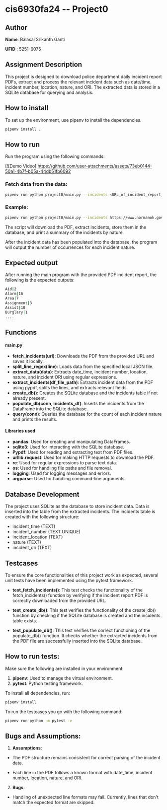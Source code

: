 
# cis6930fa24 -- Project0

## Author

**Name**: Balasai Srikanth Ganti

**UFID** : 5251-6075

## Assignment Description 
This project is designed to download police department daily incident report PDFs, extract and process the relevant incident data such as date/time, incident number, location, nature, and ORI. The extracted data is stored in a SQLite database for querying and analysis.


## How to install

To set up the environment, use pipenv to install the dependencies.

```bash
pipenv install .
```

## How to run
Run the program using the following commands:


[![Demo Video] https://github.com/user-attachments/assets/73eb0144-50a1-4b7f-b05a-44db51fb6092



### Fetch data from the data:
```bash
pipenv run python project0/main.py --incidents <URL_of_incident_report_PDF>

```

### Example:
```bash
pipenv run python project0/main.py --incidents https://www.normanok.gov/sites/default/files/documents/2024-08/2024-08-01_daily_incident_summary.pdf
```

The script will download the PDF, extract incidents, store them in the database, and print a summary of the incidents by nature.

After the incident data has been populated into the database, the program will output the number of occurrences for each incident nature.

## Expected output

After running the main program with the provided PDF incident report, the following is the expected outputs:

```bash
Aid|2
Alarm|16
Area|7
Assignment|3
Assist|10
Burglary|1
....

```


## Functions

#### main.py
- **fetch_incidents(url)**: Downloads the PDF from the provided URL and saves it locally.
- **split_line_regex(line)**: Loads data from the specified local JSON file.
- **extract_data(data)**: Extracts date_time, incident number, location, nature, and incident ORI using regular expressions.
- **extract_incidents(df_file_path)**: Extracts incident data from the PDF using pypdf, splits the lines, and extracts relevant fields.
- **create_db()**: Creates the SQLite database and the incidents table if not already present.
- **populate_db(conn, incidents_df)**: Inserts the incidents from the DataFrame into the SQLite database.
- **query(conn)**: Queries the database for the count of each incident nature and prints the results.

#### Libraries used
- **pandas**: Used for creating and manipulating DataFrames.
- **sqlite3**: Used for interacting with the SQLite database.
- **Pypdf**: Used for reading and extracting text from PDF files.
- **urllib.request**: Used for making HTTP requests to download the PDF.
- **re**: Used for regular expressions to parse text data.
- **os**: Used for handling file paths and file removal.
- **logging**: Used for logging messages and errors.
- **argparse**: Used for handling command-line arguments.

## Database Development
The project uses SQLite as the database to store incident data. Data is inserted into the table from the extracted incidents. The incidents table is created with the following structure:

- incident_time (TEXT)
- incident_number (TEXT UNIQUE)
- incident_location (TEXT)
- nature (TEXT)
- incident_ori (TEXT)

## Testcases

To ensure the core functionalities of this project work as expected, several unit tests have been implemented using the pytest framework.


- **test_fetch_incidents()**: This test checks the functionality of the fetch_incidents() function by verifying if the incident report PDF is correctly downloaded from the provided URL.

- **test_create_db()**: This test verifies the functionality of the create_db() function by checking if the SQLite database is created and the incidents table exists.

- **test_populate_db()**: This test verifies the correct functioning of the populate_db() function. It checks whether the extracted incidents from the PDF file are successfully inserted into the SQLite database.


## How to run tests:
Make sure the following are installed in your environment:

1. **pipenv**: Used to manage the virtual environment.
2. **pytest**: Python testing framework.

To install all dependencies, run:

```bash
pipenv install

```

To run the testcases you go with the following command:

```bash
pipenv run python -m pytest -v
```



## Bugs and Assumptions:

1.  **Assumptions**: 

- The PDF structure remains consistent for correct parsing of the incident data.

- Each line in the PDF follows a known format with date_time, incident number, location, nature, and ORI.

2.  **Bugs**: 
- Handling of unexpected line formats may fail. Currently, lines that don't match the expected format are skipped.




